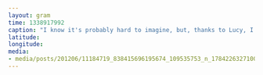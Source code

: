 ```yaml
---
layout: gram
time: 1338917992
caption: "I know it's probably hard to imagine, but, thanks to Lucy, I think I love chihuahua's even more now. SO PRECIOUS!!!"
latitude: 
longitude: 
media:
- media/posts/201206/11184719_838415696195674_109535753_n_17842263271000351.jpg
---
```


